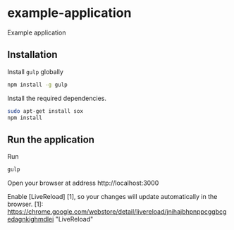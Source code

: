 # example-application

Example application

## Installation

Install `gulp` globally
```bash
npm install -g gulp
```

Install the required dependencies.
```bash
sudo apt-get install sox
npm install
```
## Run the application
Run
```bash
gulp
```
Open your browser at address http://localhost:3000

Enable [LiveReload] [1], so your changes will update automatically in the browser.
[1]: https://chrome.google.com/webstore/detail/livereload/jnihajbhpnppcggbcgedagnkighmdlei "LiveReload"
